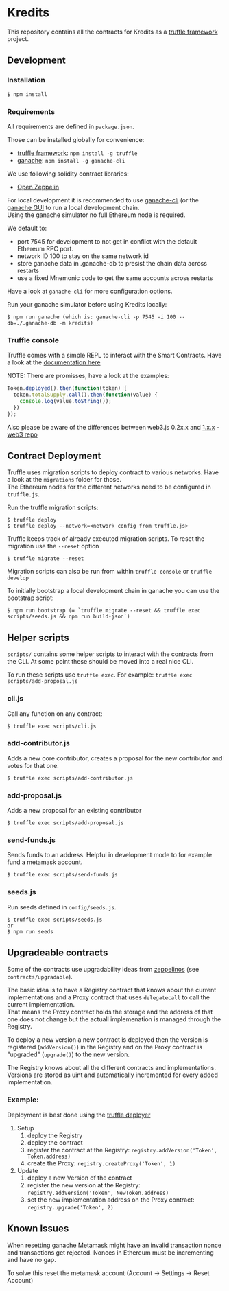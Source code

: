 # Kredits

This repository contains all the contracts for Kredits as a [truffle framework](http://truffleframework.com/) project.

## Development

### Installation

    $ npm install

### Requirements

All requirements are defined in `package.json`.

Those can be installed globally for convenience: 
  * [truffle framework](http://truffleframework.com): `npm install -g truffle`
  * [ganache](http://truffleframework.com/ganache): `npm install -g ganache-cli`

We use following solidity contract libraries:
  * [Open Zeppelin](https://github.com/OpenZeppelin/zeppelin-solidity)

For local development it is recommended to use [ganache-cli](https://github.com/trufflesuite/ganache-cli) (or the [ganache GUI](http://truffleframework.com/ganache/) to run a local development chain.  
Using the ganache simulator no full Ethereum node is required.

We default to: 

* port 7545 for development to not get in conflict with the default Ethereum RPC port.
* network ID 100 to stay on the same network id
* store ganache data in .ganache-db to presist the chain data across restarts
* use a fixed Mnemonic code to get the same accounts across restarts

Have a look at `ganache-cli` for more configuration options.

Run your ganache simulator before using Kredits locally:

    $ npm run ganache (which is: ganache-cli -p 7545 -i 100 --db=./.ganache-db -m kredits)

### Truffle console

Truffle comes with a simple REPL to interact with the Smart Contracts. Have a look at the [documentation here](http://truffleframework.com/docs/getting_started/console)

NOTE: There are promisses, have a look at the examples: 

```javascript
Token.deployed().then(function(token) { 
  token.totalSupply.call().then(function(value) {
    console.log(value.toString());
  })
});
```

Also please be aware of the differences between web3.js 0.2x.x and [1.x.x](https://web3js.readthedocs.io/en/1.0/) - [web3 repo](https://github.com/ethereum/web3.js/)


## Contract Deployment

Truffle uses migration scripts to deploy contract to various networks. Have a look at the `migrations` folder for those.  
The Ethereum nodes for the different networks need to be configured in `truffle.js`.

Run the truffle migration scripts: 

    $ truffle deploy 
    $ truffle deploy --network=<network config from truffle.js>

Truffle keeps track of already executed migration scripts. To reset the migration use the `--reset` option

    $ truffle migrate --reset

Migration scripts can also be run from within `truffle console` or `truffle develop` 

To initially bootstrap a local development chain in ganache you can use the bootstrap script:

    $ npm run bootstrap (= `truffle migrate --reset && truffle exec scripts/seeds.js && npm run build-json`)


## Helper scripts

`scripts/` contains some helper scripts to interact with the contracts from the CLI. 
At some point these should be moved into a real nice CLI. 

To run these scripts use `truffle exec`. For example: `truffle exec scripts/add-proposal.js` 

### cli.js

Call any function on any contract:

    $ truffle exec scripts/cli.js

### add-contributor.js
Adds a new core contributor, creates a proposal for the new contributor and votes for that one. 

    $ truffle exec scripts/add-contributor.js 

### add-proposal.js
Adds a new proposal for an existing contributor

    $ truffle exec scripts/add-proposal.js

### send-funds.js
Sends funds to an address. Helpful in development mode to for example fund a metamask account.

    $ truffle exec scripts/send-funds.js 

### seeds.js
Run seeds defined in `config/seeds.js`.  

    $ truffle exec scripts/seeds.js 
    or 
    $ npm run seeds


## Upgradeable contracts

Some of the contracts use upgradability ideas from [zeppelinos](https://github.com/zeppelinos/labs) (see `contracts/upgradable`).

The basic idea is to have a Registry contract that knows about the current implementations and a Proxy contract that uses `delegatecall` to call the current implementation.  
That means the Proxy contract holds the storage and the address of that one does not change but the actuall implemenation is managed through the Registry. 

To deploy a new version a new contract is deployed then the version is registered (`addVersion()`) in the Registry and on the Proxy contract is "upgraded" (`upgrade()`) to the new version. 

The Registry knows about all the different contracts and implementations. Versions are stored as uint and automatically incremented for every added implementation.


### Example:

Deployment is best done using the [truffle deployer]()

1. Setup
    1. deploy the Registry 
    2. deploy the contract
    3. register the contract at the Registry: 
        `registry.addVersion('Token', Token.address)`
    4. create the Proxy: 
        `registry.createProxy('Token', 1)`
2. Update
    1. deploy a new Version of the contract
    2. register the new version at the Registry: 
        `registry.addVersion('Token', NewToken.address)`
    3. set the new implementation address on the Proxy contract:
        `registry.upgrade('Token', 2)`


## Known Issues

When resetting ganache Metamask might have an invalid transaction nonce and transactions get rejected. 
Nonces in Ethereum must be incrementing and have no gap. 

To solve this reset the metamask account (Account -> Settings -> Reset Account)
